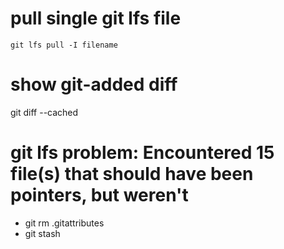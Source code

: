 # pull single git lfs file

`git lfs pull -I filename`

# show git-added diff

git diff --cached

# git lfs problem: Encountered 15 file(s) that should have been pointers, but weren't

- git rm .gitattributes
- git stash
